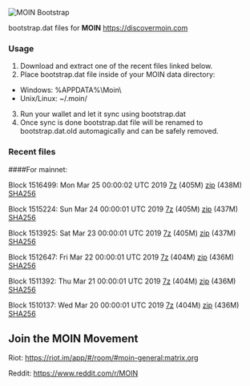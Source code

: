 ![MOIN Bootstrap](https://i.imgur.com/KjM1jMp.jpg)

bootstrap.dat files for **MOIN** https://discovermoin.com

### Usage

1. Download and extract one of the recent files linked below.
2. Place bootstrap.dat file inside of your MOIN data directory:
 - Windows: %APPDATA%\Moin\
 - Unix/Linux: ~/.moin/
3. Run your wallet and let it sync using bootstrap.dat
4. Once sync is done bootstrap.dat file will be renamed to bootstrap.dat.old automagically and can be safely removed.


### Recent files

####For mainnet:

Block 1516499: Mon Mar 25 00:00:02 UTC 2019 [7z](https://transfer.sh/2S7a0/bootstrap.dat.20190325.7z) (405M) [zip](https://transfer.sh/rZWmQ/bootstrap.dat.20190325.zip) (438M) [SHA256](https://transfer.sh/VhHj3/sha256.txt)

Block 1515224: Sun Mar 24 00:00:01 UTC 2019 [7z](https://transfer.sh/ZCbEk/bootstrap.dat.20190324.7z) (405M) [zip](https://transfer.sh/9qBn0/bootstrap.dat.20190324.zip) (437M) [SHA256](https://transfer.sh/69aKC/sha256.txt)

Block 1513925: Sat Mar 23 00:00:01 UTC 2019 [7z](https://transfer.sh/cP5Ag/bootstrap.dat.20190323.7z) (405M) [zip](https://transfer.sh/10XHGm/bootstrap.dat.20190323.zip) (437M) [SHA256](https://transfer.sh/GQbmx/sha256.txt)

Block 1512647: Fri Mar 22 00:00:01 UTC 2019 [7z](https://transfer.sh/IQoUS/bootstrap.dat.20190322.7z) (404M) [zip](https://transfer.sh/DHuk3/bootstrap.dat.20190322.zip) (436M) [SHA256](https://transfer.sh/2ztgh/sha256.txt)

Block 1511392: Thu Mar 21 00:00:01 UTC 2019 [7z](https://transfer.sh/UQhjy/bootstrap.dat.20190321.7z) (404M) [zip](https://transfer.sh/13Db99/bootstrap.dat.20190321.zip) (436M) [SHA256](https://transfer.sh/Rhhlg/sha256.txt)

Block 1510137: Wed Mar 20 00:00:01 UTC 2019 [7z](https://transfer.sh/euRR4/bootstrap.dat.20190320.7z) (404M) [zip](https://transfer.sh/Fn9uy/bootstrap.dat.20190320.zip) (436M) [SHA256](https://transfer.sh/Theud/sha256.txt)

## Join the MOIN Movement

Riot: https://riot.im/app/#/room/#moin-general:matrix.org

Reddit: https://www.reddit.com/r/MOIN

